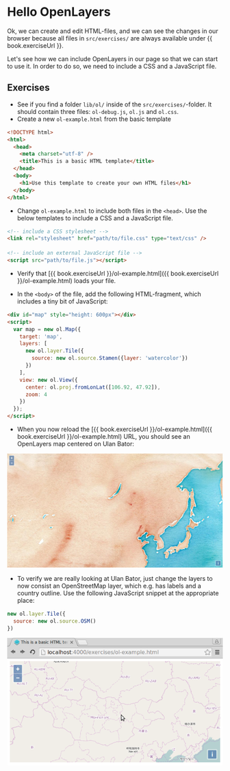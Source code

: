 # Hello OpenLayers

Ok, we can create and edit HTML-files, and we can see the changes in our browser because all files in `src/exercises/` are always available under {{ book.exerciseUrl }}.

Let's see how we can include OpenLayers in our page so that we can start to use it. In order to do so, we need to include a CSS and a JavaScript file.

## Exercises

* See if you find a folder `lib/ol/` inside of the `src/exercises/`-folder. It should contain three files: `ol-debug.js`, `ol.js` and `ol.css`.
* Create a new `ol-example.html` from the basic template

```html
<!DOCTYPE html>
<html>
  <head>
    <meta charset="utf-8" />
    <title>This is a basic HTML template</title>
  </head>
  <body>
    <h1>Use this template to create your own HTML files</h1>
  </body>
</html>
```

* Change `ol-example.html` to include both files in the `<head>`. Use the below templates to include a CSS and a JavaScript file.

```html
<!-- include a CSS stylesheet -->
<link rel="stylesheet" href="path/to/file.css" type="text/css" />

<!-- include an external JavaScript file -->
<script src="path/to/file.js"></script>
```

* Verify that [{{ book.exerciseUrl }}/ol-example.html]({{ book.exerciseUrl }}/ol-example.html) loads your file.

* In the `<body>` of the file, add the following HTML-fragment, which includes a tiny bit of JavaScript:

```html
<div id="map" style="height: 600px"></div>
<script>
  var map = new ol.Map({
    target: 'map',
    layers: [
      new ol.layer.Tile({
        source: new ol.source.Stamen({layer: 'watercolor'})
      })
    ],
    view: new ol.View({
      center: ol.proj.fromLonLat([106.92, 47.92]),
      zoom: 4
    })
  });
</script>
```

* When you now reload the [{{ book.exerciseUrl }}/ol-example.html]({{ book.exerciseUrl }}/ol-example.html) URL, you should see an OpenLayers map centered on Ulan Bator:

![A very basic OpenLayers map](hello-ol.png)

* To verify we are really looking at Ulan Bator, just change the layers to now consist an OpenStreetMap layer, which e.g. has labels and a country outline. Use the following JavaScript snippet at the appropriate place:

```js
new ol.layer.Tile({
  source: new ol.source.OSM()
})
```

![Say "hi" to the OSM layer](hello-osm.png)
